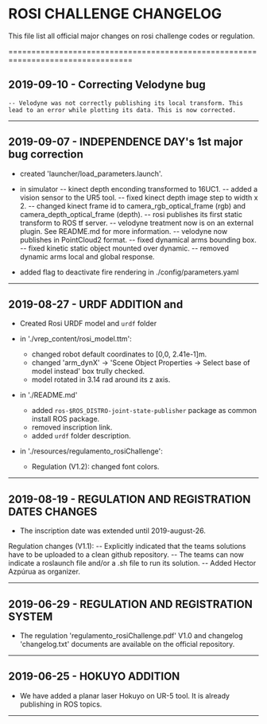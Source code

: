 # ROSI CHALLENGE CHANGELOG

This file list all official major changes on rosi challenge codes or regulation.

=================================================================================
## 2019-09-10 - Correcting Velodyne bug

	-- Velodyne was not correctly publishing its local transform. This lead to an error while plotting its data. This is now corrected.


---------------------------------------------------------------------------------
## 2019-09-07 - INDEPENDENCE DAY's 1st major bug correction

- created 'launcher/load_parameters.launch'.

- in simulator
	-- kinect depth enconding transformed to 16UC1. 
	-- added a vision sensor to the UR5 tool.
	-- fixed kinect depth image step to width x 2.
	-- changed kinect frame id to camera_rgb_optical_frame (rgb) and camera_depth_optical_frame (depth).
	-- rosi publishes its first static transform to ROS tf server.
	-- velodyne treatment now is on an external plugin. See README.md for more information.
	-- velodyne now publishes in PointCloud2 format.
	-- fixed dynamical arms bounding box.
	-- fixed kinetic static object mounted over dynamic.
	-- removed dynamic arms local and global response.

- added flag to deactivate fire rendering in ./config/parameters.yaml


---------------------------------------------------------------------------------
## 2019-08-27 - URDF ADDITION and  

- Created Rosi URDF model and `urdf` folder

- in './vrep_content/rosi_model.ttm': 
	- changed robot default coordinates to [0,0, 2.41e-1]m.
	- changed 'arm_dynX' -> 'Scene Object Properties -> Select base of model instead' box trully checked.
	- model rotated in 3.14 rad around its z axis.

- in './README.md'
	- added `ros-$ROS_DISTRO-joint-state-publisher` package as common install ROS package.
	- removed inscription link.
	- added `urdf` folder description.

- in './resources/regulamento_rosiChallenge':
	- Regulation (V1.2): changed font colors.


---------------------------------------------------------------------------------
## 2019-08-19 - REGULATION AND REGISTRATION DATES CHANGES

- The inscription date was extended until 2019-august-26.

Regulation changes (V1.1):
-- Explicitly indicated that the teams solutions have to be uploaded to a clean github repository.
-- The teams can now indicate a roslaunch file and/or a .sh file to run its solution.
-- Added Hector Azpúrua as organizer.


---------------------------------------------------------------------------------
## 2019-06-29 - REGULATION AND REGISTRATION SYSTEM

- The regulation 'regulamento_rosiChallenge.pdf' V1.0 and changelog 'changelog.txt' documents are available on the official repository.


---------------------------------------------------------------------------------
## 2019-06-25 - HOKUYO ADDITION

- We have added a planar laser Hokuyo on UR-5 tool. It is already publishing in ROS topics.


---------------------------------------------------------------------------------


